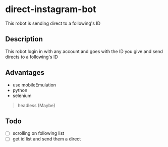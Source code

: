 # direct-instagram-bot

This robot is sending direct to a following's ID

## Description

This robot login in with any account and goes with the ID you give and send directs to a following's ID

## Advantages

- use mobileEmulation
- python
- selenium 
> headless (Maybe)

## Todo 

- [ ] scrolling on following list
- [ ] get id list and  send them a direct
